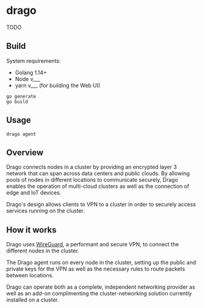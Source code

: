 # drago

TODO

## Build

System requirements:
- Golang 1.14+
- Node v___
-  yarn v___ (for building the Web UI)


```
go generate
go build
```

## Usage

```
drago agent
```

## Overview

Drago connects nodes in a cluster by providing an encrypted layer 3 network that can span across data centers and public clouds. By allowing pools of nodes in different locations to communicate securely, Drago enables the operation of multi-cloud clusters as well as the connection of edge and IoT devices.

Drago's design allows clients to VPN to a cluster in order to securely access services running on the cluster.

## How it works

Drago uses [WireGuard](https://www.wireguard.com/), a performant and secure VPN, to connect the different nodes in the cluster.

The Drago agent runs on every node in the cluster, setting up the public and private keys for the VPN as well as the necessary rules to route packets between locations.

Drago can operate both as a complete, independent networking provider as well as an add-on complimenting the cluster-networking solution currently installed on a cluster.